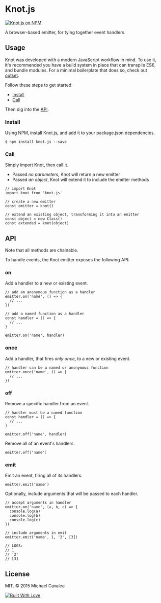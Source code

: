 # Knot.js

[![Knot.js on NPM](https://img.shields.io/npm/v/knot.js.svg)](https://www.npmjs.com/package/knot.js)

A browser-based emitter, for tying together event handlers.

## Usage

Knot was developed with a modern JavaScript workflow in mind. To use it, it's recommended you have a build system in place that can transpile ES6, and bundle modules. For a minimal boilerplate that does so, check out [outset](https://github.com/callmecavs/outset).

Follow these steps to get started:

* [Install](#install)
* [Call](#call)

Then dig into the [API](#api).

### Install

Using NPM, install Knot.js, and add it to your package.json dependencies.

```
$ npm install knot.js --save
```

### Call

Simply import Knot, then call it.

* Passed _no parameters_, Knot will return a new emitter
* Passed _an object_, Knot will extend it to include the emitter methods

```es6
// import Knot
import knot from 'knot.js'

// create a new emitter
const emitter = knot()

// extend an existing object, transforming it into an emitter
const object = new Class()
const extended = knot(object)
```

## API

Note that all methods are chainable.

To handle events, the Knot emitter exposes the following API:

### on

Add a handler to a new or existing event.

```es6
// add an anonymous function as a handler
emitter.on('name', () => {
  // ...
})

// add a named function as a handler
const handler = () => {
  // ...
}

emitter.on('name', handler)
```

### once

Add a handler, that fires _only once_, to a new or existing event.

```es6
// handler can be a named or anonymous function
emitter.once('name', () => {
  // ...
})
```

### off

Remove a specific handler from an event.

```es6
// handler must be a named function
const handler = () => {
  // ...
}

emitter.off('name', handler)
```

Remove all of an event's handlers.

```es6
emitter.off('name')
```

### emit

Emit an event, firing all of its handlers.

```es6
emitter.emit('name')
```

Optionally, include arguments that will be passed to each handler.

```es6
// accept arguments in handler
emitter.on('name', (a, b, c) => {
  console.log(a)
  console.log(b)
  console.log(c)
})

// include arguments in emit
emitter.emit('name', 1, '2', [3])

// LOGS:
// 1
// '2'
// [3]
```

## License

MIT. © 2015 Michael Cavalea

[![Built With Love](http://forthebadge.com/images/badges/built-with-love.svg)](http://forthebadge.com)
